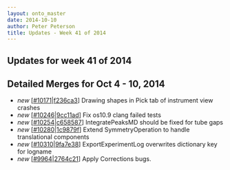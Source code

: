 ```yaml
---
layout: onto_master
date: 2014-10-10
author: Peter Peterson
title: Updates - Week 41 of 2014
---
```

Updates for week 41 of 2014
---------------------------

Detailed Merges for Oct 4 - 10, 2014
------------------------------------
* *new* \[[#10171](http://trac.mantidproject.org/mantid/ticket/10171)\|[f236ca3](https://github.com/mantidproject/mantid/commit/f236ca30284adfb0df99e4dbcf5e7c2037ef2afb)\] Drawing shapes in Pick tab of instrument view crashes
* *new* \[[#10246](http://trac.mantidproject.org/mantid/ticket/10246)\|[9cc11ad](https://github.com/mantidproject/mantid/commit/9cc11ad38f4a68dbe440fb9506e1a162484bec76)\] Fix os10.9 clang failed tests
* *new* \[[#10254](http://trac.mantidproject.org/mantid/ticket/10254)\|[c658587](https://github.com/mantidproject/mantid/commit/c65858707b23f5a11b3f9249a7b8e0501d487f85)\] IntegratePeaksMD should be fixed for tube gaps
* *new* \[[#10280](http://trac.mantidproject.org/mantid/ticket/10280)\|[1c9879f](https://github.com/mantidproject/mantid/commit/1c9879fc626b2847c1a067de30336df17a3ecc02)\] Extend SymmetryOperation to handle translational components
* *new* \[[#10310](http://trac.mantidproject.org/mantid/ticket/10310)\|[9fa7e38](https://github.com/mantidproject/mantid/commit/9fa7e384d1227b6d39f24b39921ba8e22912990a)\] ExportExperimentLog overwrites dictionary key for logname
* *new* \[[#9964](http://trac.mantidproject.org/mantid/ticket/9964)\|[2764c21](https://github.com/mantidproject/mantid/commit/2764c21ddcdf5761eb8e6404d97741ca18935474)\] Apply Corrections bugs.

